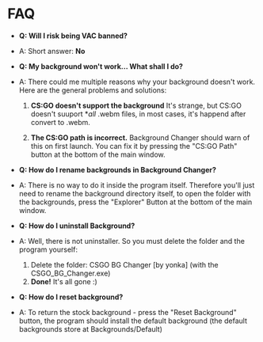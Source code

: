FAQ
===

- **Q: Will I risk being VAC banned?**

- A: Short answer: **No**


- **Q: My background won't work... What shall I do?**
- A: There could me multiple reasons why your background doesn't work. Here are the general problems and solutions:

  1. **CS:GO doesn't support the background**
It's strange, but CS:GO doesn't suuport **all* .webm files, in most cases, it's happend after convert to .webm.

  2. **The CS:GO path is incorrect.**
Background Changer should warn of this on first launch. You can fix it by pressing the "CS:GO Path" button at the bottom of the main window.


- **Q: How do I rename backgrounds in Background Changer?**
- A: There is no way to do it inside the program itself. Therefore you'll just need to rename the background directory itself, to open the folder with the backgrounds, press the "Explorer" Button at the bottom of the main window.


- **Q: How do I uninstall Background?**
- A: Well, there is not uninstaller. So you must delete the folder and the program yourself:
  1. Delete the folder: CSGO BG Changer [by yonka] (with the CSGO_BG_Changer.exe)
  2. **Done!** It's all gone :)
  
  
- **Q: How do I reset background?**
- A: To return the stock background - press the "Reset Background" button, the program should install the default background (the default backgrounds store at Backgrounds/Default)

